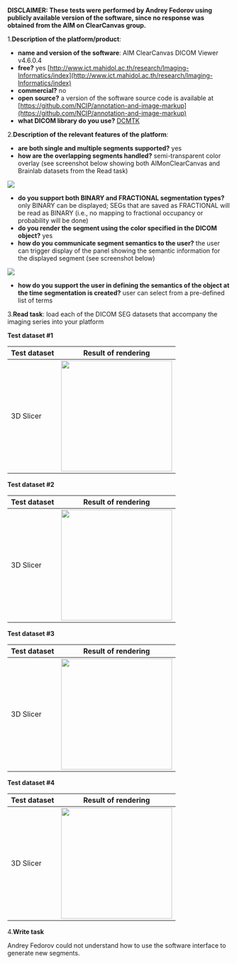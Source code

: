 **DISCLAIMER: These tests were performed by Andrey Fedorov using publicly available version of the software, since no response was obtained from the AIM on ClearCanvas group.**

1.**Description of the platform/product**:

* **name and version of the software**: AIM ClearCanvas DICOM Viewer v4.6.0.4
* **free?** yes [http://www.ict.mahidol.ac.th/research/Imaging-Informatics/index](http://www.ict.mahidol.ac.th/research/Imaging-Informatics/index)
* **commercial?** no
* **open source?** a version of the software source code is available at [https://github.com/NCIP/annotation-and-image-markup](https://github.com/NCIP/annotation-and-image-markup)
* **what DICOM library do you use?** [DCMTK](http://dcmtk.org)

2.**Description of the relevant features of the platform**:

* **are both single and multiple segments supported?** yes
* **how are the overlapping segments handled?** semi-transparent color overlay \(see screenshot below showing both AIMonClearCanvas and Brainlab datasets from the Read task\)

![](../clearcanvas/seg-overlap.png)

* **do you support both BINARY and FRACTIONAL segmentation types?** only BINARY can be displayed; SEGs that are saved as FRACTIONAL will be read as BINARY \(i.e., no mapping to fractional occupancy or probability will be done\)
* **do you render the segment using the color specified in the DICOM object?** yes
* **how do you communicate segment semantics to the user?** the user can trigger display of the panel showing the semantic information for the displayed segment \(see screenshot below\)

![](../clearcanvas/semantics-ui.png)

* **how do you support the user in defining the semantics of the object at the time segmentation is created?** user can select from a pre-defined list of terms

3.**Read task**: load each of the DICOM SEG datasets that accompany the imaging series into your platform

**Test dataset #1**

| Test dataset | Result of rendering |
| -- | -- |
| 3D Slicer | <img src="../clearcanvas/slicer-read-lidc.png" width=250> |


**Test dataset #2**

| Test dataset | Result of rendering |
| -- | -- |
| 3D Slicer | <img src="../clearcanvas/slicer-read-hnc24.png" width=250> |

**Test dataset #3**

| Test dataset | Result of rendering |
| -- | -- |
| 3D Slicer | <img src="../clearcanvas/slicer-read-hnc139.png" width=250> |

**Test dataset #4**

| Test dataset | Result of rendering |
| -- | -- |
| 3D Slicer | <img src="../clearcanvas/slicer-read-prostate.png" width=250> |

4.**Write task**

Andrey Fedorov could not understand how to use the software interface to generate new segments.
